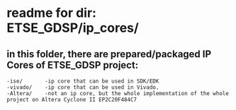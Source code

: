 # readme for dir: ETSE_GDSP/ip_cores/

## in this folder, there are prepared/packaged IP Cores of ETSE_GDSP project:

    -ise/       -ip core that can be used in SDK/EDK
    -vivado/    -ip core that can be used in Vivado.
    -Altera/    -not an ip core, but the whole implementation of the whole project on Altera Cyclone II EP2C20F484C7
